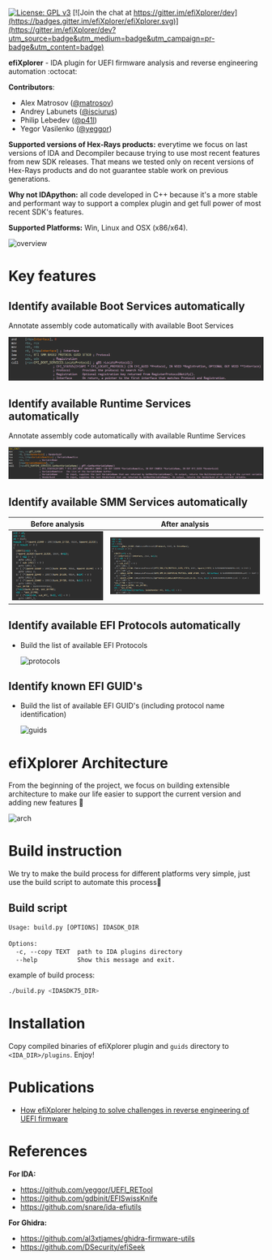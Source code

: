 [![License: GPL v3](https://img.shields.io/badge/License-GPL%20v3-blue.svg)](http://www.gnu.org/licenses/gpl-3.0)
[![Join the chat at https://gitter.im/efiXplorer/dev](https://badges.gitter.im/efiXplorer/efiXplorer.svg)](https://gitter.im/efiXplorer/dev?utm_source=badge&utm_medium=badge&utm_campaign=pr-badge&utm_content=badge)

**efiXplorer** - IDA plugin for UEFI firmware analysis and reverse engineering automation :octocat:

__Contributors__: 
* Alex Matrosov ([@matrosov](https://github.com/matrosov))
* Andrey Labunets ([@isciurus](https://github.com/isciurus))
* Philip Lebedev ([@p41l](https://github.com/p41l/))
* Yegor Vasilenko ([@yeggor](https://github.com/yeggor/))

__Supported versions of Hex-Rays products:__ everytime we focus on last versions of IDA and Decompiler because trying to use most recent features from new SDK releases. That means we tested only on recent versions of Hex-Rays products and do not guarantee stable work on previous generations.

__Why not IDApython:__ all code developed in C++ because it's a more stable and performant way to support a complex plugin and get full power of most recent SDK's features.

__Supported Platforms:__ Win, Linux and OSX (x86/x64).

![overview](img/overview.gif)

# Key features

## Identify available Boot Services automatically

Annotate assembly code automatically with available Boot Services

![bs2](img/bs2.png)

## Identify available Runtime Services automatically

Annotate assembly code automatically with available Runtime Services

![rt2](img/rt2.png)

## Identify available SMM Services automatically

| Before analysis | After analysis |
| --- | --- |
| ![smm_before](img/smm_before.png) | ![smm_after](img/smm_after.png) |

## Identify available EFI Protocols automatically

* Build the list of available EFI Protocols

    ![protocols](img/protocols.png)

## Identify known EFI GUID's

* Build the list of available EFI GUID's (including protocol name identification)

    ![guids](img/guids.png)

# efiXplorer Architecture

From the beginning of the project, we focus on building extensible architecture to make our  life easier to support the current version and adding new features :rocket:

![arch](img/arch.png)

# Build instruction

We try to make the build process for different platforms very simple, just use the build script to automate this process🐍

## Build script

```
Usage: build.py [OPTIONS] IDASDK_DIR

Options:
  -c, --copy TEXT  path to IDA plugins directory
  --help           Show this message and exit.
```

example of build process:

```bash
./build.py <IDASDK75_DIR>
```

# Installation

Copy compiled binaries of efiXplorer plugin and `guids` directory to `<IDA_DIR>/plugins`. Enjoy!

# Publications
* [How efiXplorer helping to solve challenges in reverse engineering of UEFI firmware](https://www.youtube.com/watch?v=FFGQJBmRkLw)

# References 
__For IDA:__
* https://github.com/yeggor/UEFI_RETool 
* https://github.com/gdbinit/EFISwissKnife 
* https://github.com/snare/ida-efiutils

__For Ghidra:__
* https://github.com/al3xtjames/ghidra-firmware-utils
* https://github.com/DSecurity/efiSeek

